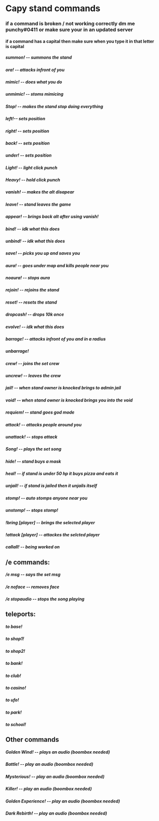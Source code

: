 # Capy stand commands
### if a command is broken / not working correctly dm me punchy#0411 or make sure your in an updated server
#### if a command has a capital then make sure when you type it in that letter is capital
##### summon! -- summons the stand
##### ora! -- attacks infront of you
##### mimic! -- does what you do
##### unmimic! -- stoms mimicing
##### Stop! -- makes the stand stop doing everything
##### left!-- sets position
##### right! -- sets position
##### back! -- sets position
##### under! -- sets position
##### Light! -- light click punch
##### Heavy! -- hold click punch
##### vanish! -- makes the alt disapear
##### leave! -- stand leaves the game
##### appear! -- brings back alt after using vanish!
##### bind! -- idk what this does
##### unbind! -- idk what this does
##### save! -- picks you up and saves you
##### aura! -- goes under map and kills people near you
##### noaura! -- stops aura
##### rejoin! -- rejoins the stand
##### reset! -- resets the stand
##### dropcash! -- drops 10k once
##### evolve! -- idk what this does
##### barrage! -- attacks infront of you and in a radius
##### unbarrage!
##### crew! -- joins the set crew
##### uncrew! -- leaves the crew
##### jail! -- when stand owner is knocked brings to admin jail
##### void! -- when stand owner is knocked brings you into the void
##### requiem! -- stand goes god mode
##### attack! -- attacks people around you
##### unattack! -- stops attack
##### Song! -- plays the set song
##### hide! -- stand buys a mask
##### heal! -- if stand is under 50 hp it buys pizza and eats it
##### unjail! -- if stand is jailed then it unjails itself
##### stomp! -- auto stomps anyone near you
##### unstomp! -- stops stomp!
##### !bring [player] -- brings the selected player
##### !attack [player] -- attackes the selcted player
##### callall! -- being worked on
### 
## /e commands:

##### /e msg -- says the set msg
##### /e noface -- removes face
##### /e stopaudio -- stops the song playing
### 
## teleports:
##### to base!
##### to shop1!
##### to shop2!
##### to bank!
##### to club!
##### to casino!
##### to ufo!
##### to park!
##### to school!
### 
## Other commands
##### Golden Wind! -- plays an audio (boombox needed)
##### Battle! -- play an audio (boombox needed)
##### Mysterious! -- play an audio (boombox needed)
##### Killer! -- play an audio (boombox needed)
##### Golden Experience! -- play an audio (boombox needed)
##### Dark Rebirth! -- play an audio (boombox needed)
